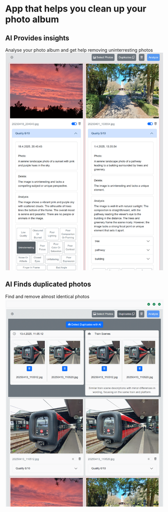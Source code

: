 # App that helps you clean up your photo album

## AI Provides insights

Analyse your photo album and get help removing uninterresting photos
![Example](Screenshot1.png)

## AI Finds duplicated photos

Find and remove almost identical photos
![Example](Screenshot2.png)
